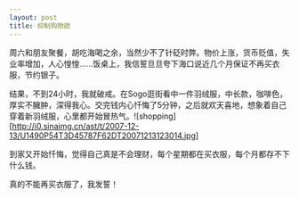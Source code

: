 ```yaml
---
layout: post
title: 抑制购物欲
---
```




周六和朋友聚餐，胡吃海喝之余，当然少不了针砭时弊。物价上涨，货币贬值，失业率增加，人心惶惶……饭桌上，我信誓旦旦夸下海口说近几个月保证不再买衣服，节约银子。

结果，不到24小时，我就破戒。在Sogo逛街看中一件羽绒服，中长款，咖啡色，厚实不臃肿，深得我心。交完钱内心忏悔了5分钟，之后就欢天喜地，想象着自己穿着新羽绒服，心里都开始冒热气。![shopping][http://i0.sinaimg.cn/ast/t/2007-12-13/U1490P54T3D45787F62DT20071213123014.jpg] 

到家又开始忏悔，觉得自己真是不会理财，每个星期都在买衣服，每个月都存不下什么钱。

真的不能再买衣服了，我发誓！
